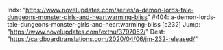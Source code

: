 Indx: "https://www.novelupdates.com/series/a-demon-lords-tale-dungeons-monster-girls-and-heartwarming-bliss"
#404: a-demon-lords-tale-dungeons-monster-girls-and-heartwarming-bliss [c232]
Jump: "https://www.novelupdates.com/extnu/3797052/"
Dest: "https://cardboardtranslations.com/2020/04/06/jm-232-released/"